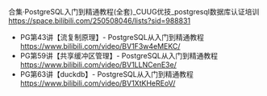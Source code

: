 
合集·PostgreSQL入门到精通教程(全套)_CUUG优技_postgresql数据库认证培训 https://space.bilibili.com/250508046/lists?sid=988831
- PG第43讲【流复制原理】- PostgreSQL从入门到精通教程 https://www.bilibili.com/video/BV1F3w4eMEKC/
- PG第59讲【共享缓冲区管理】- PostgreSQL从入门到精通教程 https://www.bilibili.com/video/BV1LLNCenE3e/
- PG第63讲【duckdb】- PostgreSQL从入门到精通教程 https://www.bilibili.com/video/BV1XtKHeREoV/
